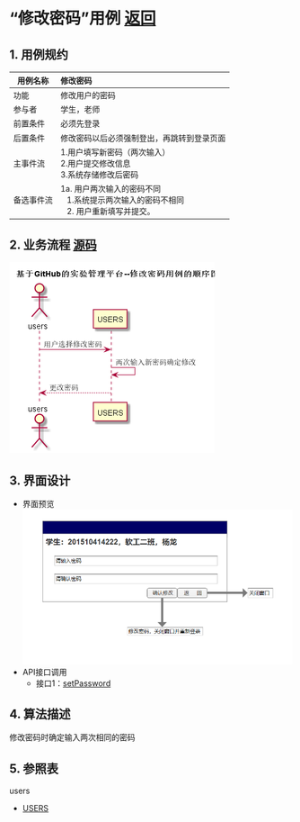 # “修改密码”用例 [返回](README.md)
## 1. 用例规约

|用例名称|修改密码|
|-------|:-------------|
|功能|修改用户的密码|
|参与者|学生，老师|
|前置条件|必须先登录|
|后置条件|修改密码以后必须强制登出，再跳转到登录页面|
|主事件流| 1.用户填写新密码（两次输入） <br/> 2.用户提交修改信息 <br/>3.系统存储修改后密码|
|备选事件流|1a. 用户两次输入的密码不同 <br/>&nbsp;&nbsp; 1.系统提示两次输入的密码不相同  <br/>&nbsp;&nbsp; 2. 用户重新填写并提交。 |

## 2. 业务流程 [源码](修改密码.puml)
![sequence1](基于GitHub的实验管理平台--修改密码用例的顺序图.png)

## 3. 界面设计
- 界面预览
![](修改密码.png)
- API接口调用
    - 接口1：[setPassword](设置密码api.md)

## 4. 算法描述 
修改密码时确定输入两次相同的密码
    
## 5. 参照表
users
- [USERS](../数据库设计.md/#USERS)
